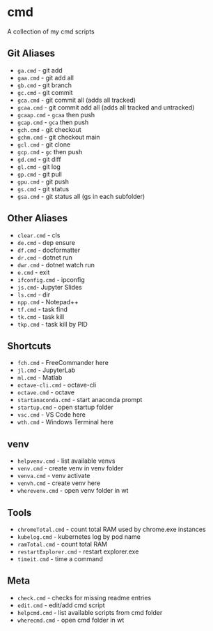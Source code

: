 # cmd

A collection of my cmd scripts

## Git Aliases

- `ga.cmd` - git add
- `gaa.cmd` - git add all
- `gb.cmd` - git branch
- `gc.cmd` - git commit
- `gca.cmd` - git commit all (adds all tracked)
- `gcaa.cmd` - git commit add all (adds all tracked and untracked)
- `gcaap.cmd` - `gcaa` then push
- `gcap.cmd` - `gca` then push
- `gch.cmd` - git checkout
- `gchm.cmd` - git checkout main
- `gcl.cmd` - git clone
- `gcp.cmd` - `gc` then push
- `gd.cmd` - git diff
- `gl.cmd` - git log
- `gp.cmd` - git pull
- `gpu.cmd` - git push
- `gs.cmd` - git status
- `gsa.cmd` - git status all (gs in each subfolder)

## Other Aliases

- `clear.cmd` - cls
- `de.cmd` - dep ensure
- `df.cmd` - docformatter
- `dr.cmd` - dotnet run
- `dwr.cmd` - dotnet watch run
- `e.cmd` - exit
- `ifconfig.cmd` - ipconfig
- `js.cmd`-  Jupyter Slides
- `ls.cmd` - dir
- `npp.cmd` - Notepad++
- `tf.cmd` - task find
- `tk.cmd` - task kill
- `tkp.cmd` - task kill by PID

## Shortcuts

- `fch.cmd` - FreeCommander here
- `jl.cmd` - JupyterLab
- `ml.cmd` - Matlab
- `octave-cli.cmd` - octave-cli
- `octave.cmd` - octave
- `startanaconda.cmd` - start anaconda prompt
- `startup.cmd` - open startup folder
- `vsc.cmd` - VS Code here
- `wth.cmd` - Windows Terminal here

## venv

- `helpvenv.cmd` - list available venvs
- `venv.cmd` - create venv in venv folder
- `venva.cmd` - venv activate
- `venvh.cmd` - create venv here
- `wherevenv.cmd` - open venv folder in wt

## Tools

- `chromeTotal.cmd` - count total RAM used by chrome.exe instances
- `kubelog.cmd` - kubernetes log by pod name
- `ramTotal.cmd` - count total RAM
- `restartExplorer.cmd` - restart explorer.exe
- `timeit.cmd` - time a command

## Meta

- `check.cmd` - checks for missing readme entries
- `edit.cmd` - edit/add cmd script
- `helpcmd.cmd` - list available scripts from cmd folder
- `wherecmd.cmd` - open cmd folder in wt
